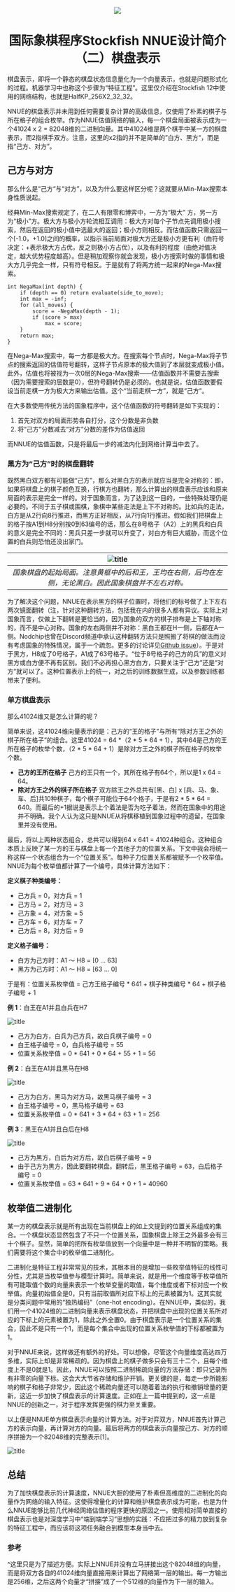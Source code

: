 <p align="center">
  <img src="https://cdn.discordapp.com/attachments/724700045525647420/729135226365804594/SFNNUE2.png">
</p>

<h1 align="center">国际象棋程序Stockfish NNUE设计简介（二）棋盘表示</h1>


棋盘表示，即将一个静态的棋盘状态信息量化为一个向量表示，也就是问题形式化的过程。机器学习中也称这个步骤为“特征工程”。这里仅介绍在Stockfish 12中使用的网络结构，也就是HalfKP_256X2_32_32。

NNUE的棋盘表示并未用到任何需要复杂计算的高级信息，仅使用了朴素的棋子与所在格子的组合枚举。作为NNUE估值网络的输入，每一个棋盘局面被表示成为一个41024 x 2 = 82048维的二进制向量。其中41024维是两个棋手中某一方的棋盘表示，而2指棋手双方。注意，这里的x2指的并不是简单的”白方、黑方“，而是指“己方、对方”。


## 己方与对方

那么什么是“己方“与“对方”，以及为什么要这样区分呢？这就要从Min-Max搜索本身性质说起。

经典Min-Max搜索规定了，在二人有限零和博弈中，一方为“极大” 方，另一方为“极小”方。极大方与极小方轮流相互调用：极大方对每个子节点先调用极小搜索，然后在返回的极小值中选最大的返回；极小方则相反。而估值函数只需返回一个[-1.0，+1.0]之间的概率，以指示当前局面对极大方还是极小方更有利（由符号决定：+表示极大方占优，反之则极小方占优），以及有利的程度（由绝对值决定，越大优势程度越高）。但是稍加观察你就会发现，极小方搜索时做的事情和极大方几乎完全一样，只有符号相反。于是就有了将两方统一起来的Nega-Max搜索。
```
int NegaMax(int depth) {
    if (depth == 0) return evaluate(side_to_move);
    int max = -inf;
    for (all_moves) {
        score = -NegaMax(depth - 1);
        if (score > max)
            max = score;
    }
    return max;
}
```
在Nega-Max搜索中，每一方都是极大方。在搜索每个节点时，Nega-Max将子节点的搜索返回的估值符号翻转，这样子节点原本的极大值到了本层就变成极小值。此外，估值也将被视为一次0层的Nega-Max搜索——估值函数并不需要去搜索（因为需要搜索的层数是0），但符号翻转仍是必须的。也就是说，估值函数要假设当前走棋一方为极大方来输出估值。这个“当前走棋一方”，就是“己方“。

在大多数使用传统方法的国象程序中，这个估值函数的符号翻转是如下实现的：

1. 首先对双方的局面形势各自打分，这个分数是非负数
2. 将“己方”分数减去“对方”分数的差作为估值返回

而NNUE的估值函数，只是将最后一步的减法内化到网络计算当中去了。


### 黑方为“己方”时的棋盘翻转

既然黑白双方都有可能做“己方”，那么对黑白方的表示就应当是完全对称的：即，如果将棋盘上的棋子颜色互换，行棋方也翻转，那么计算出的棋盘表示应该和原来局面的表示是完全一样的。对于国象而言，为了达到这一目的，一些特殊处理仍是必要的。不同于五子棋或围棋，象棋中某些走法是上下不对称的。比如兵的走法，白方是从2行向8行推进，而黑方正好相反，从7行向1行推进。假如我们把棋盘上的格子按A1到H8分别按0到63编号的话，那么在8号格子（A2）上的黑兵和白兵的意义是完全不同的：黑兵只差一步就可以升变了，对白方有巨大威胁，而这个位置的白兵则恐怕还没出家门。

| ![title](./img/p2-1.png) |
| :---:       |
| <em>国象棋盘的起始局面。注意黄框中的后和王，王均在右侧，后均在左侧，无论黑白。因此国象棋盘并不左右对称。</em> |

为了解决这个问题，NNUE在表示黑方的棋子位置时，将他们的标号做了上下左右两次镜面翻转（注，针对这种翻转方法，包括我在内的很多人都有异议。实际上对国象而言，仅做上下翻转是更恰当的，因为国象的双方的棋子排布是上下轴对称的，而不是中心对称。国象的左右两侧并不对称：黑白王都在H一侧，后都在A一侧。Nodchip也曾在Discord频道中承认这种翻转方法只是照搬了将棋的做法而没有考虑国象的特殊情况，属于一个疏忽。更多的讨论详见[Github issue](https://github.com/official-stockfish/Stockfish/issues/3021)）。于是对于黑方，H8成了0号格子，A1成了63号格子。“位于8号格子的己方的兵”的意义对黑方或白方便不再有区别。我们不必再担心黑方白方，只要关注于“己方”还是“对方”就可以了。这种位置表示上的统一，对之后的训练数据生成，以及参数训练都带来了便利。


### 单方棋盘表示

那么41024维又是怎么计算的呢？

简单来说，这41024维向量表示的是：己方的“王的格子”与所有“除对方王之外的棋子所在格子”的组合。这里41024 = 64 *（2 * 5 * 64 + 1），其中64是己方的王所在格子的枚举个数，（2 * 5 * 64 + 1）是除对方王之外的棋子所在格子的枚举个数。

* **己方的王所在格子** 己方的王只有一个，其所在格子有64个，所以是1 x 64 = 64。
* **除对方王之外的棋子所在格子** 双方除王之外总共有[黑、白] x [兵、马、象、车、后]共10种棋子，每个棋子可能位于64个格子，于是有2 * 5 * 64 = 640。而最后的+1据说是表示上个着法是否为吃子着法，然而在国象中的用途并不明确。我个人认为这只是NNUE从将棋移植到国象过程中的遗留，在国象里并没有使用。

最后，将以上两种状态组合，总共可以得到64 x 641 = 41024种组合。这种组合本质上反映了某一方的王与棋盘上每一个其他子力的位置关系。下文中我会将统一称这样一个状态组合为一个“位置关系”。每种子力位置关系都被赋予一个枚举值。NNUE为每个枚举值都计算了一个编号，具体计算方法如下：

**定义棋子种类编号：**

* 己方兵 = 0，对方兵 = 1
* 己方马 = 2，对方马 = 3
* 己方象 = 4，对方象 = 5
* 己方车 = 6，对方车 = 7
* 己方后 = 8，对方后 = 9

**定义格子编号：**

* 白方为己方时：A1 ～ H8 = [0 ... 63]
* 黑方为己方时：A1 ～ H8 = [63 ... 0]

于是有：位置关系枚举值 = 己方王格子编号 * 641 + 棋子种类编号 * 64 + 棋子格子编号 + 1

**例 1**：白王在A1并且白兵在H7

![title](./img/p2-2.png)

* 己方为白方，白兵为己方兵，故白兵棋子编号 = 0
* 白王格子编号 = 0，白兵格子编号 = 55
* 位置关系枚举值 = 0 * 641 + 0 * 64 + 55 + 1 = 56

**例 2**：白王在A1并且黑马在H8

![title](./img/p2-3.png)

* 己方为白方，黑马为对方马，故黑马棋子编号 = 3
* 白王格子编号 = 0，黑马格子编号 = 63
* 位置关系枚举值 = 0 * 641 + 3 * 64 + 63 + 1 = 256

**例 3**：黑王在A1并且白后在H8

![title](./img/p2-4.png)

* 己方为黑方，白后为对方后，故白后棋子编号 = 9
* 由于己方为黑方，因此要翻转棋盘。翻转后，黑王格子编号 = 63，白后格子编号 = 0
* 位置关系枚举值 = 63 * 641 + 9 * 64 + 0 + 1 = 40960


## 枚举值二进制化

某一方的棋盘表示就是所有出现在当前棋盘上的如上文提到的位置关系组成的集合。一个棋盘状态显然包含了不只一个位置关系，国象棋盘上除王之外最多会有三十个棋子。显然，简单的把所有枚举值放到一个向量中是一种并不明智的策略。我们需要将这个集合中的枚举值二进制化。

二进制化是特征工程非常常见的技术，其根本目的是增加一些枚举值特征的线性可分性，尤其是当枚举值参与模型计算时。简单来说，就是用一个维度等于枚举值所有可能取值个数的向量来表示一个枚举变量的取值，每个维度或者下标对应一个枚举值。向量初始值全是0，只有当前取值所对应下标上的元素被置为1。这其实就是分类问题中常用的“独热编码”（one-hot encoding）。在NNUE中，类似的，我们用一个41024维的二进制向量来表示棋盘状态，并把棋盘中出现的位置关系所对应的下标上的元素被置为1，除此之外全置0。由于棋盘表示是一个位置关系的集合，因此不是只有一个1，而是每个集合中出现的位置关系枚举值的下标都被置为1。

对于NNUE来说，这样做还有额外的好处。可以想像，尽管这个向量维度高达四万多维，实际上却是非常稀疏的。因为棋盘上的棋子做多只会有三十二个，且每个维度上不是0就是1。因此，NNUE可以按照二进制稀疏向量的方法存储：即只记录所有非零的向量下标。这会大大节省存储和维护开销。更关键的是，每走一步所能影响的棋子和格子非常少，因此这个稀疏向量还可以随着着法的执行和撤销增量的更新，这近一步加快了棋盘表示的计算速度。正如在上一篇中提到的，这一点是NNUE的创新之一，对于程序发挥更强的棋力至关重要。

以上便是NNUE单方棋盘表示向量的计算方法。对于对弈双方，NNUE首先计算己方的表示向量，再计算对方的向量。最后将两方的棋盘表示向量按己方、对方的顺序拼接为一个82048维的完整表示[1]。

![title](./img/p2-5.png)


## 总结

为了加快棋盘表示的计算速度，NNUE大胆的使用了朴素但高维度的二进制化的向量作为网络的输入特征。这使得增量化的计算和维护棋盘表示成为可能，也是为什么NNUE能够比前几代神经网络估值的程序更快的原因之一。使用相对简单直接的棋盘表示也是对深度学习中“端到端学习”思想的实践：不应把过多的精力放到复杂的特征工程中，而应该将这项任务融合到模型本身当中去。


### 参考

^这里只是为了描述方便。实际上NNUE并没有立马拼接出这个82048维的向量，而是将双方各自的41024维向量直接用来计算出了网络第一层的输出。每一方输出是256维，之后这两个向量才“拼接”成了一个512维的向量作为下一层的输入。
